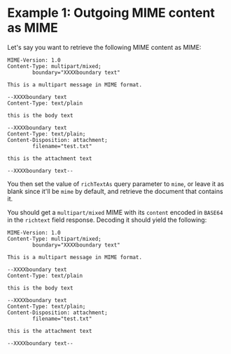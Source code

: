 # Example 1: Outgoing MIME content as MIME

Let's say you want to retrieve the following MIME content as MIME:

```text
MIME-Version: 1.0
Content-Type: multipart/mixed;
        boundary="XXXXboundary text"

This is a multipart message in MIME format.

--XXXXboundary text
Content-Type: text/plain

this is the body text

--XXXXboundary text
Content-Type: text/plain;
Content-Disposition: attachment;
        filename="test.txt"

this is the attachment text

--XXXXboundary text--
```

You then set the value of `richTextAs` query parameter to `mime`, or leave it as blank since it'll be `mime` by default, and retrieve the document that contains it.

You should get a `multipart/mixed` MIME with its `content` encoded in `BASE64` in the `richtext` field response. Decoding it should yield the following:

```text
MIME-Version: 1.0
Content-Type: multipart/mixed;
        boundary="XXXXboundary text"

This is a multipart message in MIME format.

--XXXXboundary text
Content-Type: text/plain

this is the body text

--XXXXboundary text
Content-Type: text/plain;
Content-Disposition: attachment;
        filename="test.txt"

this is the attachment text

--XXXXboundary text--
```
